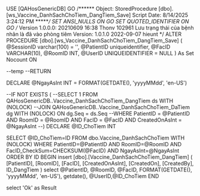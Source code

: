 USE [QAHosGenericDB]
GO
/****** Object:  StoredProcedure [dbo].[ws_Vaccine_DanhSachChoTiem_DangTiem_Save]    Script Date: 8/14/2025 3:24:12 PM ******/
SET ANSI_NULLS ON
GO
SET QUOTED_IDENTIFIER ON
GO
/*
Version 1.0.0.0: 20210609 16:38 Thonv 102961 Lưu trạng thái của bệnh nhân là đã vào phòng tiêm
Version: 1.0.1.0 2022-09-07 hieunt
*/
ALTER PROCEDURE [dbo].[ws_Vaccine_DanhSachChoTiem_DangTiem_Save]
(
	@SessionID varchar(100) = '',
	@PatientID uniqueidentifier,
	@FacID VARCHAR(10),
	@RoomID INT,
	@UserID UNIQUEIDENTIFIER = NULL
)
As
Set Nocount ON

--temp
--RETURN

DECLARE @NgayAsInt INT = FORMAT(GETDATE(), 'yyyyMMdd', 'en-US')

--IF NOT EXISTS (
--SELECT 1 FROM QAHosGenericDB..Vaccine_DanhSachChoTiem_DangTiem ds WITH (NOLOCK) 
--JOIN QAHosGenericDB..Vaccine_DanhSachChoTiem_DaTiem dg WITH (NOLOCK) ON dg.Seq = ds.Seq
--WHERE PatientID = @PatientID AND RoomID = @RoomID AND FacID = @FacID AND CreatedOnAsInt = @NgayAsInt
--)
DECLARE @ID_ChoTiem INT

SELECT @ID_ChoTiem=ID FROM dbo.Vaccine_DanhSachChoTiem WITH (NOLOCK)
WHERE PatientID=@PatientID AND RoomID=@RoomID AND FacID_CheckSum=CHECKSUM(@FacID) AND NgayAsInt=@NgayAsInt
ORDER BY ID
BEGIN
    insert [dbo].[Vaccine_DanhSachChoTiem_DangTiem]
    (
        [PatientID],
        [RoomID],
        [FacID],
        [CreatedOnAsInt],
        [CreatedOn],
        [CreatedBy],
		ID_DangTiem
    )
	select  @PatientID, @RoomID, @FacID,  FORMAT(GETDATE(), 'yyyyMMdd', 'en-US'), getdate(), @UserID,@ID_ChoTiem
END

select 'Ok' as Result